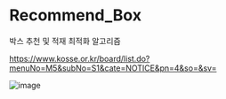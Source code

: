 # Recommend_Box
박스 추천 및 적재 최적화 알고리즘

https://www.kosse.or.kr/board/list.do?menuNo=M5&subNo=S1&cate=NOTICE&pn=4&so=&sv=

![image](https://github.com/minhyeok2487/Recommend_Box/assets/76654360/fe11f981-344a-4cd4-a614-bb3bc50c8b84)
